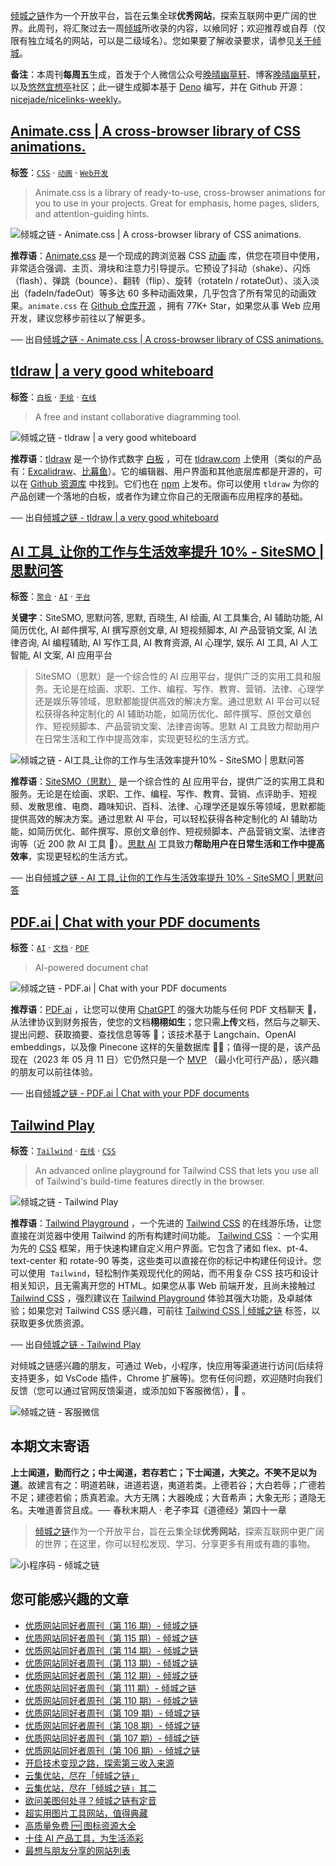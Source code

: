 [倾城之链](https://nicelinks.site/?utm_source=weekly)作为一个开放平台，旨在云集全球**优秀网站**，探索互联网中更广阔的世界。此周刊，将汇聚过去一周[倾城](https://nicelinks.site/?utm_source=weekly)所收录的内容，以飨同好；欢迎推荐或自荐（仅限有独立域名的网站，可以是二级域名）。您如果要了解收录要求，请参见[关于倾城](https://nicelinks.site/about?utm_source=weekly)。

**备注**：本周刊**每周五**生成，首发于个人微信公众号[晚晴幽草轩](https://mp.weixin.qq.com/mp/appmsgalbum?__biz=MzI5MDIwMzM2Mg==&action=getalbum&album_id=1530765143352082433&scene=173&from_msgid=2650641087&from_itemidx=1&count=3#wechat_redirect)、博客[晚晴幽草轩](https://www.jeffjade.com)，以及[悠然宜想亭](https://forum.lovejade.cn/)社区；此一键生成脚本基于 [Deno](https://nicelinks.site/post/602d30aad099ff5688618591) 编写，并在 Github 开源：[nicejade/nicelinks-weekly](https://github.com/nicejade/nicelinks-weekly)。

## [Animate.css | A cross-browser library of CSS animations.](https://nicelinks.site/post/645ce6dd268ce930b9724b50)

**标签**：[`CSS`](https://nicelinks.site/tags/CSS) · [`动画`](https://nicelinks.site/tags/动画) · [`Web开发`](https://nicelinks.site/tags/Web开发)

> Animate.css is a library of ready-to-use, cross-browser animations for you to use in your projects. Great for emphasis, home pages, sliders, and attention-guiding hints.

![倾城之链 - Animate.css | A cross-browser library of CSS animations.](https://nicelinks.oss-cn-shenzhen.aliyuncs.com/animate.style.png?x-oss-process=style/png2jpg)

**推荐语**：[Animate.css](https://nicelinks.site/redirect?url=https://animate.style/) 是一个现成的跨浏览器 CSS [动画](https://nicelinks.site/tags/动画) 库，供您在项目中使用，非常适合强调、主页、滑块和注意力引导提示。它预设了抖动（shake）、闪烁（flash）、弹跳（bounce）、翻转（flip）、旋转（rotateIn / rotateOut）、淡入淡出（fadeIn/fadeOut）等多达 60 多种动画效果，几乎包含了所有常见的动画效果。`animate.css` 在 [Github 仓库开源](https://github.com/animate-css/animate.css) ，拥有 77K+ Star，如果您从事 Web 应用开发，建议您移步前往以了解更多。

── 出自[倾城之链 - Animate.css | A cross-browser library of CSS animations.](https://nicelinks.site/post/645ce6dd268ce930b9724b50)

## [tldraw | a very good whiteboard](https://nicelinks.site/post/645cd7b5268ce930b972499c)

**标签**：[`白板`](https://nicelinks.site/tags/白板) · [`手绘`](https://nicelinks.site/tags/手绘) · [`在线`](https://nicelinks.site/tags/在线)

> A free and instant collaborative diagramming tool.

![倾城之链 - tldraw | a very good whiteboard](https://nicelinks.oss-cn-shenzhen.aliyuncs.com/www.tldraw.com.png?x-oss-process=style/png2jpg)

**推荐语**：[tldraw](https://nicelinks.site/redirect?url=https://www.tldraw.com/) 是一个协作式数字 [白板](https://nicelinks.site/tags/白板) ，可在 [tldraw.com](https://www.tldraw.com/) 上使用（类似的产品有：[Excalidraw](https://nicelinks.site/post/5f819f32cda9de27bd93a922)、[比幕鱼](https://nicelinks.site/post/60c8953e125d9905c97b410a)）。它的编辑器、用户界面和其他底层库都是开源的，可以在 [Github 资源库](https://github.com/tldraw/tldraw) 中找到。它们也在 [npm](https://nicelinks.site/post/6216392f2d17f22050cf1a2b) 上发布。你可以使用 `tldraw` 为你的产品创建一个落地的白板，或者作为建立你自己的无限画布应用程序的基础。

── 出自[倾城之链 - tldraw | a very good whiteboard](https://nicelinks.site/post/645cd7b5268ce930b972499c)

## [AI 工具\_让你的工作与生活效率提升 10% - SiteSMO | 思默问答](https://nicelinks.site/post/645cd18e268ce930b9724851)

**标签**：[`聚合`](https://nicelinks.site/tags/聚合) · [`AI`](https://nicelinks.site/tags/AI) · [`平台`](https://nicelinks.site/tags/平台)

**关键字**：SiteSMO, 思默问答, 思默, 百晓生, AI 绘画, AI 工具集合, AI 辅助功能, AI 简历优化, AI 邮件撰写, AI 撰写原创文章, AI 短视频脚本, AI 产品营销文案, AI 法律咨询, AI 编程辅助, AI 写作工具, AI 教育资源, AI 心理学, 娱乐 AI 工具, AI 人工智能, AI 文案, AI 应用平台

> SiteSMO（思默）是一个综合性的 AI 应用平台，提供广泛的实用工具和服务。无论是在绘画、求职、工作、编程、写作、教育、营销、法律、心理学还是娱乐等领域，思默都能提供高效的解决方案。通过思默 AI 平台可以轻松获得各种定制化的 AI 辅助功能，如简历优化、邮件撰写、原创文章创作、短视频脚本、产品营销文案、法律咨询等。思默 AI 工具致力帮助用户在日常生活和工作中提高效率，实现更轻松的生活方式。

![倾城之链 - AI工具_让你的工作与生活效率提升10% - SiteSMO | 思默问答](https://nicelinks.oss-cn-shenzhen.aliyuncs.com/www.sitesmo.com.png?x-oss-process=style/png2jpg)

**推荐语**：[SiteSMO（思默）](https://nicelinks.site/redirect?url=https://www.sitesmo.com/) 是一个综合性的 [AI](https://nicelinks.site/tags/AI) 应用平台，提供广泛的实用工具和服务。无论是在绘画、求职、工作、编程、写作、教育、营销、点评助手、短视频、发散思维、电商、趣味知识、百科、法律、心理学还是娱乐等领域，思默都能提供高效的解决方案。通过思默 AI 平台，可以轻松获得各种定制化的 AI 辅助功能，如简历优化、邮件撰写、原创文章创作、短视频脚本、产品营销文案、法律咨询等（近 200 款 AI 工具 🔧）。[思默 AI](https://nicelinks.site/redirect?url=https://www.sitesmo.com/) 工具致力**帮助用户在日常生活和工作中提高效率**，实现更轻松的生活方式。

── 出自[倾城之链 - AI 工具\_让你的工作与生活效率提升 10% - SiteSMO | 思默问答](https://nicelinks.site/post/645cd18e268ce930b9724851)

## [PDF.ai | Chat with your PDF documents](https://nicelinks.site/post/645ccffc268ce930b972483a)

**标签**：[`AI`](https://nicelinks.site/tags/AI) · [`文档`](https://nicelinks.site/tags/文档) · [`PDF`](https://nicelinks.site/tags/PDF)

> AI-powered document chat

![倾城之链 - PDF.ai | Chat with your PDF documents](https://nicelinks.oss-cn-shenzhen.aliyuncs.com/pdf.ai.png?x-oss-process=style/png2jpg)

**推荐语**：[PDF.ai](https://nicelinks.site/redirect?url=https://pdf.ai/) ，让您可以使用 [ChatGPT](https://nicelinks.site/tags/ChatGPT) 的强大功能与任何 PDF 文档聊天 🧠，从法律协议到财务报告，使您的文档**栩栩如生**；您只需**上传**文档，然后与之聊天、提出问题、获取摘要、查找信息等等 🤯；该技术基于 Langchain、OpenAI embeddings，以及像 Pinecone 这样的矢量数据库 👨‍💻；值得一提的是，该产品现在（2023 年 05 月 11 日）它仍然只是一个 [MVP](https://memo.lovejade.cn/m/111) （最小化可行产品），感兴趣的朋友可以前往体验。

── 出自[倾城之链 - PDF.ai | Chat with your PDF documents](https://nicelinks.site/post/645ccffc268ce930b972483a)

## [Tailwind Play](https://nicelinks.site/post/645baf6a268ce930b9724332)

**标签**：[`Tailwind`](https://nicelinks.site/tags/Tailwind) · [`在线`](https://nicelinks.site/tags/在线) · [`CSS`](https://nicelinks.site/tags/CSS)

> An advanced online playground for Tailwind CSS that lets you use all of Tailwind's build-time features directly in the browser.

![倾城之链 - Tailwind Play](https://nicelinks.oss-cn-shenzhen.aliyuncs.com/play.tailwindcss.com.png?x-oss-process=style/png2jpg)

**推荐语**：[Tailwind Playground](https://nicelinks.site/redirect?url=https://play.tailwindcss.com/) ，一个先进的 [Tailwind CSS](https://nicelinks.site/post/5fd20cb4c06d6302c1907ec7) 的在线游乐场，让您直接在浏览器中使用 Tailwind 的所有构建时间功能。 [Tailwind CSS](https://nicelinks.site/post/5fd20cb4c06d6302c1907ec7) ：一个实用为先的 [CSS](https://nicelinks.site/tags/CSS) 框架，用于快速构建自定义用户界面。它包含了诸如 flex、pt-4、text-center 和 rotate-90 等类，这些类可以直接在你的标记中构建任何设计。您可以使用  `Tailwind`，轻松制作美观现代化的网站，而不用复杂 CSS 技巧和设计相关知识，且无需离开您的 HTML。如果您从事 Web 前端开发，且尚未接触过 [Tailwind CSS](https://nicelinks.site/post/5fd20cb4c06d6302c1907ec7) ，强烈建议在 [Tailwind Playground](https://nicelinks.site/redirect?url=https://play.tailwindcss.com/) 体验其强大功能，及卓越体验；如果您对 Tailwind CSS 感兴趣，可前往 [Tailwind CSS | 倾城之链](https://nicelinks.site/tags/Tailwind) 标签，以获取更多优质资源。

── 出自[倾城之链 - Tailwind Play](https://nicelinks.site/post/645baf6a268ce930b9724332)

对倾城之链感兴趣的朋友，可通过 Web，小程序，快应用等渠道进行访问(后续将支持更多，如 VsCode 插件，Chrome 扩展等)。您有任何问题，欢迎随时向我们反馈（您可以通过官网反馈渠道，或添加如下客服微信），🤲 。

![倾城之链 - 客服微信](https://image.nicelinks.site/%E5%80%BE%E5%9F%8E%E4%B9%8B%E9%93%BE-%E5%BE%AE%E4%BF%A1-mini.jpeg)

## 本期文末寄语

**上士闻道，勤而行之；中士闻道，若存若亡；下士闻道，大笑之。不笑不足以为道**。故建言有之：明道若昧，进道若退，夷道若类。上德若谷；大白若辱；广德若不足；建德若偷；质真若渝。大方无隅；大器晚成；大音希声；大象无形；道隐无名。夫唯道善贷且成。── 春秋末期人 · 老子李耳《道德经》第四十一章

> [倾城之链](https://nicelinks.site/?utm_source=weekly)作为一个开放平台，旨在云集全球**优秀网站**，探索互联网中更广阔的世界；在这里，你可以轻松发现、学习、分享更多有用或有趣的事物。

![小程序码 - 倾城之链](https://image.nicelinks.site/nicelinks-miniprogram-code.jpeg?imageView2/1/w/250/h/250/interlace/1/ignore-error/1)

## 您可能感兴趣的文章

- [优质网站同好者周刊（第 116 期）- 倾城之链](https://blog.nicelinks.site/weekly-116/)
- [优质网站同好者周刊（第 115 期）- 倾城之链](https://blog.nicelinks.site/weekly-115/)
- [优质网站同好者周刊（第 114 期）- 倾城之链](https://blog.nicelinks.site/weekly-114/)
- [优质网站同好者周刊（第 113 期）- 倾城之链](https://blog.nicelinks.site/weekly-113/)
- [优质网站同好者周刊（第 112 期）- 倾城之链](https://blog.nicelinks.site/weekly-112/)
- [优质网站同好者周刊（第 111 期）- 倾城之链](https://blog.nicelinks.site/weekly-111/)
- [优质网站同好者周刊（第 110 期）- 倾城之链](https://blog.nicelinks.site/weekly-110/)
- [优质网站同好者周刊（第 109 期）- 倾城之链](https://blog.nicelinks.site/weekly-109/)
- [优质网站同好者周刊（第 108 期）- 倾城之链](https://blog.nicelinks.site/weekly-108/)
- [优质网站同好者周刊（第 107 期）- 倾城之链](https://blog.nicelinks.site/weekly-107/)
- [优质网站同好者周刊（第 106 期）- 倾城之链](https://blog.nicelinks.site/weekly-106/)
- [开启技术变现之路，探索第三收入来源](https://www.jeffjade.com/2020/11/17/173-talk-about-nice-links/)
- [云集优站，尽在「倾城之链」](https://www.jeffjade.com/2017/12/31/136-talk-about-nicelinks-site/)
- [云集优站，尽在「倾城之链」其二](https://www.jeffjade.com/2018/12/23/146-talk-about-nice-links/)
- [欲问美图何处寻？倾城之链有定音](https://www.jeffjade.com/2019/02/17/151-aweome-beautiful-picture-website-list/ "欲问美图何处寻？倾城之链有定音")
- [超实用图片工具网站，值得典藏](https://www.jeffjade.com/2020/07/27/165-aweome-picture-tool-website-list/)
- [高质量免费 🆓 图标资源大全](https://www.jeffjade.com/2020/09/11/169-high-quality-free-icon-resource-collection/)
- [十佳 AI 产品工具，为生活添彩](https://www.jeffjade.com/2020/09/23/170-list-of-top-20-ai-product-tools/)
- [最想与朋友分享的网站列表](https://www.jeffjade.com/2020/09/01/168-list-of-websites-i-most-want-to-share-with-my-friends/)
